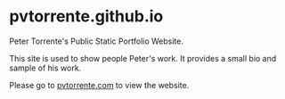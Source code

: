 # pvtorrente.github.io

Peter Torrente's Public Static Portfolio Website.

This site is used to show people Peter's work. It provides a small bio and sample of his work.

Please go to [pvtorrente.com](https://pvtorrente.com/) to view the website.

